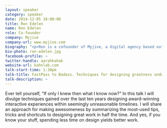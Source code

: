 ```yaml
---
layout: speaker
category: speaker
date: 2014-12-05 18:00:00
title: Ron Edelen
name: Ron Edelen
role: Co-founder
company: Myjive
company-url: www.myjive.com
biography: "<p>Ron is a cofounder of Myjive, a digital agency based out of Charlotte, N.C. He started his career working for motion design studios in Los Angeles, Calif., where he began blending his passion for film, popular culture, fine arts and technology.</p> <p>Today, Ron oversees an A-list team of creatives across all departments at Myjive, which include digital marketing, interactive design, visual design and studio production. His award-winning career includes work for Fiji Water, Discovery Channel, No nonsense, Ecko Clothing, Jeep, HGTV, Volvo Trucks, Fox Sports, Zynga, NAPA Filters, NFL Network, Velux, Regal Boats, Duke Energy and Dr Pepper.</p><p>A master's graduate from the College of Fine Arts at the University of Florida, Ron was also an Adjunct Professor of design for the Virginia Commonwealth University. He is a frequent speaker at design symposiums, Adobe Design Achievement Awards juror, TEDxCharlotte organizer and an executive member of SoDa, an exclusive association for owners of the world's leading digital agencies.</p>"
bio-photo: ron-edelen.jpg
facebook-profile: ~
twitter-handle: aarahkahak
website-url: kahnlab.com
talk-start-time: 1:30pm
talk-title: FastPass to Badass. Techniques for designing greatness under tight deadlines.
talk-description: ~
---
```


Ever tell yourself, "If only I knew then what I know now?" In this talk I will divulge techniques gained over the last ten years designing award-winning interactive experiences within seemingly unreasonable timelines. I will share an approach for making awesomeness by summarizing the most-used tips, tricks and shortcuts to designing great work in half the time. And yes, if you know your stuff, spending less time on design yields better work.